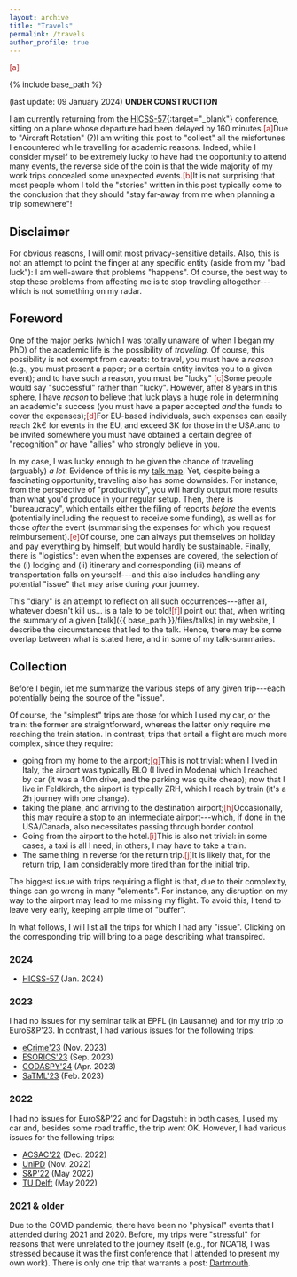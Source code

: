 ```yaml
---
layout: archive
title: "Travels"
permalink: /travels
author_profile: true
---
```


<span class="footnote"><a style="color:firebrick">[a]</a><span class="footnote_content"></span></span>

{% include base_path %}

(last update: 09 January 2024) **UNDER CONSTRUCTION**

I am currently returning from the [HICSS-57](https://hicss.hawaii.edu/program-hicss57/){:target="_blank"} conference, sitting on a plane whose departure had been delayed by 160 minutes.<span class="footnote"><a style="color:firebrick">[a]</a><span class="footnote_content">Due to "Aircraft Rotation" (?)</span></span>I am writing this post to "collect" all the misfortunes I encountered while travelling for academic reasons. Indeed, while I consider myself to be extremely lucky to have had the opportunity to attend many events, the reverse side of the coin is that the wide majority of my work trips concealed some unexpected events.<span class="footnote"><a style="color:firebrick">[b]</a><span class="footnote_content">It is not surprising that most people whom I told the "stories" written in this post typically come to the conclusion that they should "stay far-away from me when planning a trip somewhere"!</span></span> 

## Disclaimer

For obvious reasons, I will omit most privacy-sensitive details. Also, this is not an attempt to point the finger at any specific entity (aside from my "bad luck"): I am well-aware that problems "happens". Of course, the best way to stop these problems from affecting me is to stop traveling altogether---which is not something on my radar.

## Foreword

One of the major perks (which I was totally unaware of when I began my PhD) of the academic life is the possibility of _traveling_. Of course, this possibility is not exempt from caveats: to travel, you must have a _reason_ (e.g., you must present a paper; or a certain entity invites you to a given event); and to have such a reason, you must be "lucky" <span class="footnote"><a style="color:firebrick">[c]</a><span class="footnote_content">Some people would say "successful" rather than "lucky". However, after 8 years in this sphere, I have _reason_ to believe that luck plays a huge role in determining an academic's success</span></span> (you must have a paper accepted _and_ the funds to cover the expenses);<span class="footnote"><a style="color:firebrick">[d]</a><span class="footnote_content">For EU-based individuals, such expenses can easily reach 2k€ for events in the EU, and exceed 3K for those in the USA.</span></span>and to be invited somewhere you must have obtained a certain degree of "recognition" _or_ have "allies" who strongly believe in you.

In my case, I was lucky enough to be given the chance of traveling (arguably) _a lot_. Evidence of this is my [talk map](https://www.giovanniapruzzese.com/talkmap.html). Yet, despite being a fascinating opportunity, traveling also has some downsides. For instance, from the perspective of "productivity", you will hardly output more results than what you'd produce in your regular setup. Then, there is "bureaucracy", which entails either the filing of reports _before_ the events (potentially including the request to receive some funding), as well as for those _after_ the event (summarising the expenses for which you request reimbursement).<span class="footnote"><a style="color:firebrick">[e]</a><span class="footnote_content">Of course, one can always put themselves on holiday and pay everything by himself; but would hardly be sustainable.</span></span> Finally, there is "logistics": even when the expenses are covered, the selection of the (i) lodging and (ii) itinerary and corresponding (iii) means of transportation falls on yourself---and this also includes handling any potential "issue" that may arise during your journey.

This "diary" is an attempt to reflect on all such occurrences---after all, whatever doesn't kill us... is a tale to be told!<span class="footnote"><a style="color:firebrick">[f]</a><span class="footnote_content">I point out that, when writing the summary of a given [talk]({{ base_path }}/files/talks) in my website, I describe the circumstances that led to the talk. Hence, there may be some overlap between what is stated here, and in some of my talk-summaries.</span></span>

## Collection

Before I begin, let me summarize the various steps of any given trip---each potentially being the source of the "issue".

Of course, the "simplest" trips are those for which I used my car, or the train: the former are straightforward, whereas the latter only require me reaching the train station. In contrast, trips that entail a flight are much more complex, since they require: 

* going from my home to the airport;<span class="footnote"><a style="color:firebrick">[g]</a><span class="footnote_content">This is not trivial: when I lived in Italy, the airport was typically BLQ (I lived in Modena) which I reached by car (it was a 40m drive, and the parking was quite cheap); now that I live in Feldkirch, the airport is typically ZRH, which I reach by train (it's a 2h journey with one change).</span></span> 
* taking the plane, and arriving to the destination airport;<span class="footnote"><a style="color:firebrick">[h]</a><span class="footnote_content">Occasionally, this may require a stop to an intermediate airport---which, if done in the USA/Canada, also necessitates passing through border control.</span></span>
* Going from the airport to the hotel.<span class="footnote"><a style="color:firebrick">[i]</a><span class="footnote_content">This is also not trivial: in some cases, a taxi is all I need; in others, I may have to take a train.</span></span>
* The same thing in reverse for the return trip.<span class="footnote"><a style="color:firebrick">[j]</a><span class="footnote_content">It is likely that, for the return trip, I am considerably more tired than for the initial trip.</span></span>

The biggest issue with trips requiring a flight is that, due to their complexity, things can go wrong in many "elements". For instance, any disruption on my way to the airport may lead to me missing my flight. To avoid this, I tend to leave very early, keeping ample time of "buffer".

In what follows, I will list all the trips for which I had any "issue". Clicking on the corresponding trip will bring to a page describing what transpired.

### 2024

* [HICSS-57](tbd) (Jan. 2024)

### 2023

I had no issues for my seminar talk at EPFL (in Lausanne) and for my trip to EuroS&P'23. In contrast, I had various issues for the following trips:

* [eCrime'23](tbd) (Nov. 2023)
* [ESORICS'23](tbd) (Sep. 2023)
* [CODASPY'24](tbd) (Apr. 2023)
* [SaTML'23](tbd) (Feb. 2023)

### 2022

I had no issues for EuroS&P'22 and for Dagstuhl: in both cases, I used my car and, besides some road traffic, the trip went OK. However, I had various issues for the following trips:

* [ACSAC'22](tbd) (Dec. 2022)
* [UniPD](tbd) (Nov. 2022)
* [S&P'22](tbd) (May 2022)
* [TU Delft](tbd) (May 2022)

### 2021 & older

Due to the COVID pandemic, there have been no "physical" events that I attended during 2021 and 2020. Before, my trips were "stressful" for reasons that were unrelated to the journey itself (e.g., for NCA'18, I was stressed because it was the first conference that I attended to present my own work). There is only one trip that warrants a post: [Dartmouth](tbd).
